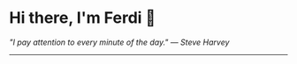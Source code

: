 <h1>Hi there, I'm Ferdi 👋</h1>

<p><em>
  "I pay attention to every minute of the day." — Steve Harvey
</em></p>

---
